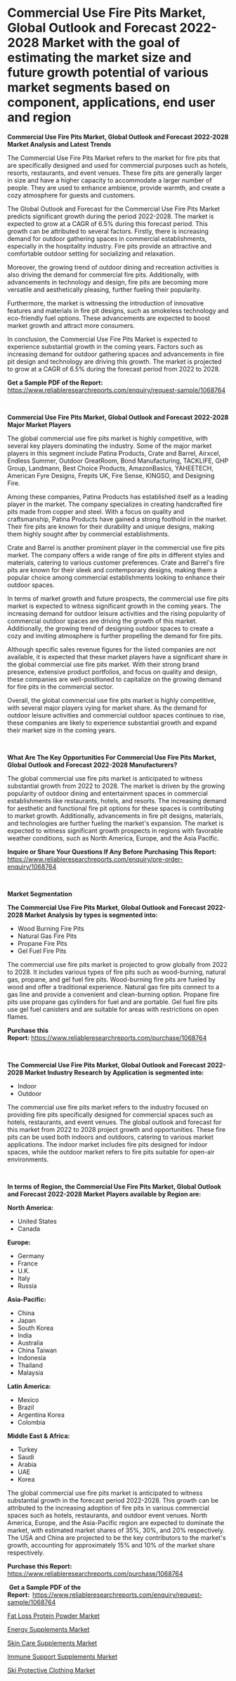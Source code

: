 <p><h1>Commercial Use Fire Pits Market, Global Outlook and Forecast 2022-2028 Market with the goal of estimating the market size and future growth potential of various market segments based on component, applications, end user and region</h1></p><p><strong>Commercial Use Fire Pits Market, Global Outlook and Forecast 2022-2028 Market Analysis and Latest Trends</strong></p>
<p><p>The Commercial Use Fire Pits Market refers to the market for fire pits that are specifically designed and used for commercial purposes such as hotels, resorts, restaurants, and event venues. These fire pits are generally larger in size and have a higher capacity to accommodate a larger number of people. They are used to enhance ambience, provide warmth, and create a cozy atmosphere for guests and customers.</p><p>The Global Outlook and Forecast for the Commercial Use Fire Pits Market predicts significant growth during the period 2022-2028. The market is expected to grow at a CAGR of 6.5% during this forecast period. This growth can be attributed to several factors. Firstly, there is increasing demand for outdoor gathering spaces in commercial establishments, especially in the hospitality industry. Fire pits provide an attractive and comfortable outdoor setting for socializing and relaxation.</p><p>Moreover, the growing trend of outdoor dining and recreation activities is also driving the demand for commercial fire pits. Additionally, with advancements in technology and design, fire pits are becoming more versatile and aesthetically pleasing, further fueling their popularity.</p><p>Furthermore, the market is witnessing the introduction of innovative features and materials in fire pit designs, such as smokeless technology and eco-friendly fuel options. These advancements are expected to boost market growth and attract more consumers.</p><p>In conclusion, the Commercial Use Fire Pits Market is expected to experience substantial growth in the coming years. Factors such as increasing demand for outdoor gathering spaces and advancements in fire pit design and technology are driving this growth. The market is projected to grow at a CAGR of 6.5% during the forecast period from 2022 to 2028.</p></p>
<p><strong>Get a Sample PDF of the Report:&nbsp;</strong> <a href="https://www.reliableresearchreports.com/enquiry/request-sample/1068764">https://www.reliableresearchreports.com/enquiry/request-sample/1068764</a></p>
<p>&nbsp;</p>
<p><strong>Commercial Use Fire Pits Market, Global Outlook and Forecast 2022-2028 Major Market Players</strong></p>
<p><p>The global commercial use fire pits market is highly competitive, with several key players dominating the industry. Some of the major market players in this segment include Patina Products, Crate and Barrel, Airxcel, Endless Summer, Outdoor GreatRoom, Bond Manufacturing, TACKLIFE, GHP Group, Landmann, Best Choice Products, AmazonBasics, YAHEETECH, American Fyre Designs, Frepits UK, Fire Sense, KINGSO, and Designing Fire.</p><p>Among these companies, Patina Products has established itself as a leading player in the market. The company specializes in creating handcrafted fire pits made from copper and steel. With a focus on quality and craftsmanship, Patina Products have gained a strong foothold in the market. Their fire pits are known for their durability and unique designs, making them highly sought after by commercial establishments.</p><p>Crate and Barrel is another prominent player in the commercial use fire pits market. The company offers a wide range of fire pits in different styles and materials, catering to various customer preferences. Crate and Barrel's fire pits are known for their sleek and contemporary designs, making them a popular choice among commercial establishments looking to enhance their outdoor spaces.</p><p>In terms of market growth and future prospects, the commercial use fire pits market is expected to witness significant growth in the coming years. The increasing demand for outdoor leisure activities and the rising popularity of commercial outdoor spaces are driving the growth of this market. Additionally, the growing trend of designing outdoor spaces to create a cozy and inviting atmosphere is further propelling the demand for fire pits.</p><p>Although specific sales revenue figures for the listed companies are not available, it is expected that these market players have a significant share in the global commercial use fire pits market. With their strong brand presence, extensive product portfolios, and focus on quality and design, these companies are well-positioned to capitalize on the growing demand for fire pits in the commercial sector.</p><p>Overall, the global commercial use fire pits market is highly competitive, with several major players vying for market share. As the demand for outdoor leisure activities and commercial outdoor spaces continues to rise, these companies are likely to experience substantial growth and expand their market size in the coming years.</p></p>
<p>&nbsp;</p>
<p><strong>What Are The Key Opportunities For Commercial Use Fire Pits Market, Global Outlook and Forecast 2022-2028 Manufacturers?</strong></p>
<p><p>The global commercial use fire pits market is anticipated to witness substantial growth from 2022 to 2028. The market is driven by the growing popularity of outdoor dining and entertainment spaces in commercial establishments like restaurants, hotels, and resorts. The increasing demand for aesthetic and functional fire pit options for these spaces is contributing to market growth. Additionally, advancements in fire pit designs, materials, and technologies are further fueling the market's expansion. The market is expected to witness significant growth prospects in regions with favorable weather conditions, such as North America, Europe, and the Asia Pacific.</p></p>
<p><strong>Inquire or Share Your Questions If Any Before Purchasing This Report:</strong> <a href="https://www.reliableresearchreports.com/enquiry/pre-order-enquiry/1068764">https://www.reliableresearchreports.com/enquiry/pre-order-enquiry/1068764</a></p>
<p>&nbsp;</p>
<p><strong>Market Segmentation</strong></p>
<p><strong>The Commercial Use Fire Pits Market, Global Outlook and Forecast 2022-2028 Market Analysis by types is segmented into:</strong></p>
<p><ul><li>Wood Burning Fire Pits</li><li>Natural Gas Fire Pits</li><li>Propane Fire Pits</li><li>Gel Fuel Fire Pits</li></ul></p>
<p><p>The commercial use fire pits market is projected to grow globally from 2022 to 2028. It includes various types of fire pits such as wood-burning, natural gas, propane, and gel fuel fire pits. Wood-burning fire pits are fueled by wood and offer a traditional experience. Natural gas fire pits connect to a gas line and provide a convenient and clean-burning option. Propane fire pits use propane gas cylinders for fuel and are portable. Gel fuel fire pits use gel fuel canisters and are suitable for areas with restrictions on open flames.</p></p>
<p><strong>Purchase this Report:&nbsp;</strong><a href="https://www.reliableresearchreports.com/purchase/1068764">https://www.reliableresearchreports.com/purchase/1068764</a></p>
<p>&nbsp;</p>
<p><strong>The Commercial Use Fire Pits Market, Global Outlook and Forecast 2022-2028 Market Industry Research by Application is segmented into:</strong></p>
<p><ul><li>Indoor</li><li>Outdoor</li></ul></p>
<p><p>The commercial use fire pits market refers to the industry focused on providing fire pits specifically designed for commercial spaces such as hotels, restaurants, and event venues. The global outlook and forecast for this market from 2022 to 2028 project growth and opportunities. These fire pits can be used both indoors and outdoors, catering to various market applications. The indoor market includes fire pits designed for indoor spaces, while the outdoor market refers to fire pits suitable for open-air environments.</p></p>
<p>&nbsp;</p>
<p><strong>In terms of Region, the Commercial Use Fire Pits Market, Global Outlook and Forecast 2022-2028 Market Players available by Region are:</strong></p>
<p>
    <p> <strong> North America: </strong>
        <ul>
            <li>United States</li>
            <li>Canada</li>
        </ul>
        </p> 
    <p> <strong> Europe: </strong>
        <ul>
            <li>Germany</li>
            <li>France</li>
            <li>U.K.</li>
            <li>Italy</li>
            <li>Russia</li>
        </ul>
        </p> 
    <p> <strong> Asia-Pacific: </strong>
        <ul>
            <li>China</li>
            <li>Japan</li>
            <li>South Korea</li>
            <li>India</li>
            <li>Australia</li>
            <li>China Taiwan</li>
            <li>Indonesia</li>
            <li>Thailand</li>
            <li>Malaysia</li>
        </ul>
        </p> 
    <p> <strong> Latin America: </strong>
        <ul>
            <li>Mexico</li>
            <li>Brazil</li>
            <li>Argentina Korea</li>
            <li>Colombia</li>
        </ul>
        </p> 
    <p> <strong> Middle East & Africa: </strong>
        <ul>
            <li>Turkey</li>
            <li>Saudi</li>
            <li>Arabia</li>
            <li>UAE</li>
            <li>Korea</li>
        </ul>
    </p>
    </p>
<p><p>The global commercial use fire pits market is anticipated to witness substantial growth in the forecast period 2022-2028. This growth can be attributed to the increasing adoption of fire pits in various commercial spaces such as hotels, restaurants, and outdoor event venues. North America, Europe, and the Asia-Pacific region are expected to dominate the market, with estimated market shares of 35%, 30%, and 20% respectively. The USA and China are projected to be the key contributors to the market's growth, accounting for approximately 15% and 10% of the market share respectively.</p></p>
<p><strong>Purchase this Report: </strong><a href="https://www.reliableresearchreports.com/purchase/1068764">https://www.reliableresearchreports.com/purchase/1068764</a></p>
<p>&nbsp;<strong>Get a Sample PDF of the Report:&nbsp;&nbsp;</strong><a href="https://www.reliableresearchreports.com/enquiry/request-sample/1068764">https://www.reliableresearchreports.com/enquiry/request-sample/1068764</a></p>
<p><strong></strong></p>
<p><p><a href="https://medium.com/@carolynblack669/analyzing-fat-loss-protein-powder-market-global-industry-perspective-and-forecast-2024-to-2031-592fbc0a6f12">Fat Loss Protein Powder Market</a></p><p><a href="https://medium.com/@carolynblack669/energy-supplements-market-analysis-and-sze-forecasted-for-period-from-2024-to-2031-88951262bd6f">Energy Supplements Market</a></p><p><a href="https://medium.com/@carolynblack669/skin-care-supplements-market-size-reveals-the-best-marketing-channels-in-global-industry-0e501ab4ecc3">Skin Care Supplements Market</a></p><p><a href="https://medium.com/@carolynblack669/immune-support-supplements-market-outlook-industry-overview-and-forecast-2024-to-2031-5e16dac595d0">Immune Support Supplements Market</a></p><p><a href="https://medium.com/@carolynblack669/ski-protective-clothing-market-insights-into-market-cagr-market-trends-and-growth-strategies-6e2a698cb69e">Ski Protective Clothing Market</a></p></p>